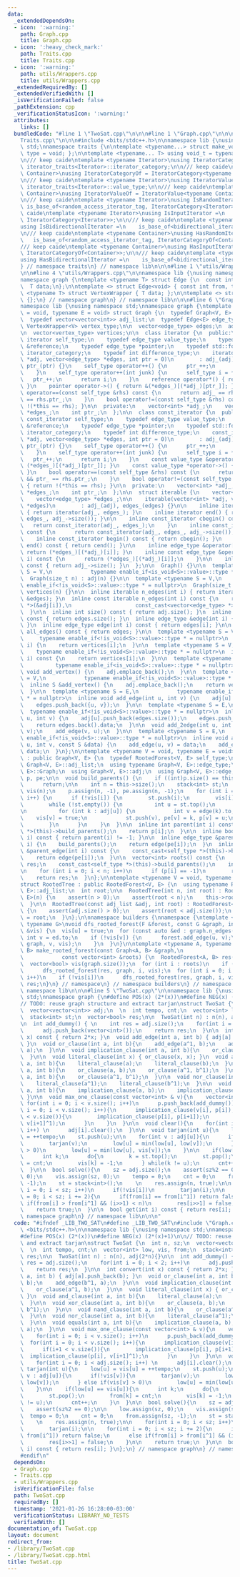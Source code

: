 ```yaml
---
data:
  _extendedDependsOn:
  - icon: ':warning:'
    path: Graph.cpp
    title: Graph.cpp
  - icon: ':heavy_check_mark:'
    path: Traits.cpp
    title: Traits.cpp
  - icon: ':warning:'
    path: utils/Wrappers.cpp
    title: utils/Wrappers.cpp
  _extendedRequiredBy: []
  _extendedVerifiedWith: []
  _isVerificationFailed: false
  _pathExtension: cpp
  _verificationStatusIcon: ':warning:'
  attributes:
    links: []
  bundledCode: "#line 1 \"TwoSat.cpp\"\n\n\n#line 1 \"Graph.cpp\"\n\n\n#line 1 \"\
    Traits.cpp\"\n\n\n#include <bits/stdc++.h>\n\nnamespace lib {\nusing namespace\
    \ std;\nnamespace traits {\n\ntemplate <typename...> struct make_void { using\
    \ type = void; };\n\ntemplate <typename... T> using void_t = typename make_void<T...>::type;\n\
    \n/// keep caide\ntemplate <typename Iterator>\nusing IteratorCategory = typename\
    \ iterator_traits<Iterator>::iterator_category;\n\n/// keep caide\ntemplate <typename\
    \ Container>\nusing IteratorCategoryOf = IteratorCategory<typename Container::iterator>;\n\
    \n/// keep caide\ntemplate <typename Iterator>\nusing IteratorValue = typename\
    \ iterator_traits<Iterator>::value_type;\n\n/// keep caide\ntemplate <typename\
    \ Container>\nusing IteratorValueOf = IteratorValue<typename Container::iterator>;\n\
    \n/// keep caide\ntemplate <typename Iterator>\nusing IsRandomIterator =\n   \
    \ is_base_of<random_access_iterator_tag, IteratorCategory<Iterator>>;\n\n/// keep\
    \ caide\ntemplate <typename Iterator>\nusing IsInputIterator =\n    is_base_of<input_iterator_tag,\
    \ IteratorCategory<Iterator>>;\n\n/// keep caide\ntemplate <typename Iterator>\n\
    using IsBidirectionalIterator =\n    is_base_of<bidirectional_iterator_tag, IteratorCategory<Iterator>>;\n\
    \n/// keep caide\ntemplate <typename Container>\nusing HasRandomIterator =\n \
    \   is_base_of<random_access_iterator_tag, IteratorCategoryOf<Container>>;\n\n\
    /// keep caide\ntemplate <typename Container>\nusing HasInputIterator =\n    is_base_of<input_iterator_tag,\
    \ IteratorCategoryOf<Container>>;\n\n/// keep caide\ntemplate <typename Container>\n\
    using HasBidirectionalIterator =\n    is_base_of<bidirectional_iterator_tag, IteratorCategoryOf<Container>>;\n\
    } // namespace traits\n} // namespace lib\n\n\n#line 1 \"utils/Wrappers.cpp\"\n\
    \n\n#line 4 \"utils/Wrappers.cpp\"\n\nnamespace lib {\nusing namespace std;\n\
    namespace graph {\ntemplate <typename T> struct Edge {\n  const int from, to;\n\
    \  T data;\n};\n\ntemplate <> struct Edge<void> { const int from, to; };\n\ntemplate\
    \ <typename T> struct VertexWrapper { T data; };\n\ntemplate <> struct VertexWrapper<void>\
    \ {};\n} // namespace graph\n} // namespace lib\n\n\n#line 6 \"Graph.cpp\"\n\n\
    namespace lib {\nusing namespace std;\nnamespace graph {\ntemplate <typename V\
    \ = void, typename E = void> struct Graph {\n  typedef Graph<V, E> self_type;\n\
    \  typedef vector<vector<int>> adj_list;\n  typedef Edge<E> edge_type;\n  typedef\
    \ VertexWrapper<V> vertex_type;\n\n  vector<edge_type> edges;\n  adj_list adj;\n\
    \n  vector<vertex_type> vertices;\n\n  class iterator {\n  public:\n    typedef\
    \ iterator self_type;\n    typedef edge_type value_type;\n    typedef edge_type\
    \ &reference;\n    typedef edge_type *pointer;\n    typedef std::forward_iterator_tag\
    \ iterator_category;\n    typedef int difference_type;\n    iterator(vector<int>\
    \ *adj, vector<edge_type> *edges, int ptr = 0)\n        : adj_(adj), edges_(edges),\
    \ ptr_(ptr) {}\n    self_type operator++() {\n      ptr_++;\n      return *this;\n\
    \    }\n    self_type operator++(int junk) {\n      self_type i = *this;\n   \
    \   ptr_++;\n      return i;\n    }\n    reference operator*() { return (*edges_)[(*adj_)[ptr_]];\
    \ }\n    pointer operator->() { return &(*edges_)[(*adj_)[ptr_]]; }\n    bool\
    \ operator==(const self_type &rhs) const {\n      return adj_ == rhs.adj_ && ptr_\
    \ == rhs.ptr_;\n    }\n    bool operator!=(const self_type &rhs) const { return\
    \ !(*this == rhs); }\n\n  private:\n    vector<int> *adj_;\n    vector<edge_type>\
    \ *edges_;\n    int ptr_;\n  };\n\n  class const_iterator {\n  public:\n    typedef\
    \ const_iterator self_type;\n    typedef edge_type value_type;\n    typedef edge_type\
    \ &reference;\n    typedef edge_type *pointer;\n    typedef std::forward_iterator_tag\
    \ iterator_category;\n    typedef int difference_type;\n    const_iterator(vector<int>\
    \ *adj, vector<edge_type> *edges, int ptr = 0)\n        : adj_(adj), edges_(edges),\
    \ ptr_(ptr) {}\n    self_type operator++() {\n      ptr_++;\n      return *this;\n\
    \    }\n    self_type operator++(int junk) {\n      self_type i = *this;\n   \
    \   ptr_++;\n      return i;\n    }\n    const value_type &operator*() { return\
    \ (*edges_)[(*adj_)[ptr_]]; }\n    const value_type *operator->() { return &(*edges_)[(*adj_)[ptr_]];\
    \ }\n    bool operator==(const self_type &rhs) const {\n      return adj_ == rhs.adj_\
    \ && ptr_ == rhs.ptr_;\n    }\n    bool operator!=(const self_type &rhs) const\
    \ { return !(*this == rhs); }\n\n  private:\n    vector<int> *adj_;\n    vector<edge_type>\
    \ *edges_;\n    int ptr_;\n  };\n\n  struct iterable {\n    vector<int> *adj_;\n\
    \    vector<edge_type> *edges_;\n\n    iterable(vector<int> *adj, vector<edge_type>\
    \ *edges)\n        : adj_(adj), edges_(edges) {}\n\n    inline iterator begin()\
    \ { return iterator(adj_, edges_); }\n    inline iterator end() { return iterator(adj_,\
    \ edges_, adj_->size()); }\n\n    inline const_iterator cbegin() const {\n   \
    \   return const_iterator(adj_, edges_);\n    }\n    inline const_iterator cend()\
    \ const {\n      return const_iterator(adj_, edges_, adj_->size());\n    }\n\n\
    \    inline const_iterator begin() const { return cbegin(); }\n    inline const_iterator\
    \ end() const { return cend(); }\n\n    inline edge_type &operator[](int i) {\
    \ return (*edges_)[(*adj_)[i]]; }\n    inline const edge_type &operator[](int\
    \ i) const {\n      return (*edges_)[(*adj_)[i]];\n    }\n\n    inline int size()\
    \ const { return adj_->size(); }\n  };\n\n  Graph() {}\n\n  template <typename\
    \ S = V,\n            typename enable_if<is_void<S>::value>::type * = nullptr>\n\
    \  Graph(size_t n) : adj(n) {}\n\n  template <typename S = V,\n            typename\
    \ enable_if<!is_void<S>::value>::type * = nullptr>\n  Graph(size_t n) : adj(n),\
    \ vertices(n) {}\n\n  inline iterable n_edges(int i) { return iterable(&adj[i],\
    \ &edges); }\n  inline const iterable n_edges(int i) const {\n    return iterable(const_cast<vector<int>\
    \ *>(&adj[i]),\n                    const_cast<vector<edge_type> *>(&edges));\n\
    \  }\n\n  inline int size() const { return adj.size(); }\n  inline int edge_size()\
    \ const { return edges.size(); }\n  inline edge_type &edge(int i) { return edges[i];\
    \ }\n  inline edge_type edge(int i) const { return edges[i]; }\n\n  inline vector<edge_type>\
    \ all_edges() const { return edges; }\n\n  template <typename S = V,\n       \
    \     typename enable_if<!is_void<S>::value>::type * = nullptr>\n  inline S &vertex(int\
    \ i) {\n    return vertices[i];\n  }\n\n  template <typename S = V,\n        \
    \    typename enable_if<!is_void<S>::value>::type * = nullptr>\n  inline V vertex(int\
    \ i) const {\n    return vertices[i];\n  }\n\n  template <typename S = V,\n  \
    \          typename enable_if<is_void<S>::value>::type * = nullptr>\n  inline\
    \ void add_vertex() {\n    adj.emplace_back();\n  }\n\n  template <typename S\
    \ = V,\n            typename enable_if<!is_void<S>::value>::type * = nullptr>\n\
    \  inline S &add_vertex() {\n    adj.emplace_back();\n    return vertices.emplace_back().data;\n\
    \  }\n\n  template <typename S = E,\n            typename enable_if<is_void<S>::value>::type\
    \ * = nullptr>\n  inline void add_edge(int u, int v) {\n    adj[u].push_back(edges.size());\n\
    \    edges.push_back({u, v});\n  }\n\n  template <typename S = E,\n          \
    \  typename enable_if<!is_void<S>::value>::type * = nullptr>\n  inline S &add_edge(int\
    \ u, int v) {\n    adj[u].push_back(edges.size());\n    edges.push_back({u, v});\n\
    \    return edges.back().data;\n  }\n\n  void add_2edge(int u, int v) {\n    add_edge(u,\
    \ v);\n    add_edge(v, u);\n  }\n\n  template <typename S = E,\n            typename\
    \ enable_if<!is_void<S>::value>::type * = nullptr>\n  inline void add_2edge(int\
    \ u, int v, const S &data) {\n    add_edge(u, v) = data;\n    add_edge(v, u) =\
    \ data;\n  }\n};\n\ntemplate <typename V = void, typename E = void>\nstruct RootedForest\
    \ : public Graph<V, E> {\n  typedef RootedForest<V, E> self_type;\n  using typename\
    \ Graph<V, E>::adj_list;\n  using typename Graph<V, E>::edge_type;\n  using Graph<V,\
    \ E>::Graph;\n  using Graph<V, E>::adj;\n  using Graph<V, E>::edge;\n  vector<int>\
    \ p, pe;\n\n  void build_parents() {\n    if ((int)p.size() == this->size())\n\
    \      return;\n\n    int n = this->size();\n    stack<int> st;\n    vector<bool>\
    \ vis(n);\n    p.assign(n, -1), pe.assign(n, -1);\n    for (int i = 0; i < n;\
    \ i++) {\n      if (!vis[i]) {\n        st.push(i);\n        vis[i] = true;\n\
    \        while (!st.empty()) {\n          int u = st.top();\n          st.pop();\n\
    \n          for (int k : adj[u]) {\n            int v = edge(k).to;\n        \
    \    vis[v] = true;\n            st.push(v), pe[v] = k, p[v] = u;\n          }\n\
    \        }\n      }\n    }\n  }\n\n  inline int parent(int i) const {\n    const_cast<self_type\
    \ *>(this)->build_parents();\n    return p[i];\n  }\n\n  inline bool is_root(int\
    \ i) const { return parent(i) != -1; }\n\n  inline edge_type &parent_edge(int\
    \ i) {\n    build_parents();\n    return edge(pe[i]);\n  }\n  inline edge_type\
    \ &parent_edge(int i) const {\n    const_cast<self_type *>(this)->build_parents();\n\
    \    return edge(pe[i]);\n  }\n\n  vector<int> roots() const {\n    vector<int>\
    \ res;\n    const_cast<self_type *>(this)->build_parents();\n    int n = this->size();\n\
    \n    for (int i = 0; i < n; i++)\n      if (p[i] == -1)\n        res.push_back(i);\n\
    \    return res;\n  }\n};\n\ntemplate <typename V = void, typename E = void>\n\
    struct RootedTree : public RootedForest<V, E> {\n  using typename RootedForest<V,\
    \ E>::adj_list;\n  int root;\n\n  RootedTree(int n, int root) : RootedForest<V,\
    \ E>(n) {\n    assert(n > 0);\n    assert(root < n);\n    this->root = root;\n\
    \  }\n\n  RootedTree(const adj_list &adj, int root) : RootedForest<V, E>(adj)\
    \ {\n    assert(adj.size() > 0);\n    assert(root < adj.size());\n    this->root\
    \ = root;\n  }\n};\n\nnamespace builders {\nnamespace {\ntemplate <typename F,\
    \ typename G>\nvoid dfs_rooted_forest(F &forest, const G &graph, int u, vector<bool>\
    \ &vis) {\n  vis[u] = true;\n  for (const auto &ed : graph.n_edges(u)) {\n   \
    \ int v = ed.to;\n    if (!vis[v]) {\n      forest.add_edge(u, v);\n      dfs_rooted_forest(forest,\
    \ graph, v, vis);\n    }\n  }\n}\n\ntemplate <typename A, typename B>\nRootedForest<A,\
    \ B> make_rooted_forest(const Graph<A, B> &graph,\n                          \
    \            const vector<int> &roots) {\n  RootedForest<A, B> res(graph.size());\n\
    \  vector<bool> vis(graph.size());\n  for (int i : roots)\n    if (!vis[i])\n\
    \      dfs_rooted_forest(res, graph, i, vis);\n  for (int i = 0; i < graph.size();\
    \ i++)\n    if (!vis[i])\n      dfs_rooted_forest(res, graph, i, vis);\n  return\
    \ res;\n}\n} // namespace\n} // namespace builders\n} // namespace graph\n} //\
    \ namespace lib\n\n\n#line 5 \"TwoSat.cpp\"\n\nnamespace lib {\nusing namespace\
    \ std;\nnamespace graph {\n#define POS(x) (2*(x))\n#define NEG(x) (2*(x)+1)\n\n\
    // TODO: reuse graph structure and extract tarjan\nstruct TwoSat {\n  int n, sz;\n\
    \  vector<vector<int>> adj;\n  \n  int tempo, cnt;\n  vector<int> low, vis, from;\n\
    \  stack<int> st;\n  vector<bool> res;\n\n  TwoSat(int n) : n(n), adj(2*n){}\n\
    \n  int add_dummy() { \n    int res = adj.size();\n    for(int i = 0; i < 2; i++)\n\
    \      adj.push_back(vector<int>());\n    return res;\n  }\n\n  int convert(int\
    \ x) const { return 2*x; }\n  void add_edge(int a, int b) { adj[a].push_back(b);\
    \ }\n  void or_clause(int a, int b){\n    add_edge(a^1, b);\n    add_edge(b^1,\
    \ a);\n  }\n\n  void implication_clause(int a, int b){\n    or_clause(a^1, b);\n\
    \  }\n\n  void literal_clause(int x) { or_clause(x, x); }\n  void and_clause(int\
    \ a, int b){\n    literal_clause(a);\n    literal_clause(b);\n  }\n\n  void xor_clause(int\
    \ a, int b){\n    or_clause(a, b);\n    or_clause(a^1, b^1);\n  }\n\n  void nand_clause(int\
    \ a, int b){\n    or_clause(a^1, b^1);\n  }\n\n  void nor_clause(int a, int b){\n\
    \    literal_clause(a^1);\n    literal_clause(b^1);\n  }\n\n  void equals(int\
    \ a, int b){\n    implication_clause(a, b);\n    implication_clause(b, a);\n \
    \ }\n\n  void max_one_clause(const vector<int> & v){\n    vector<int> p;\n   \
    \ for(int i = 0; i < v.size(); i++)\n      p.push_back(add_dummy());\n\n    for(int\
    \ i = 0; i < v.size(); i++){\n      implication_clause(v[i], p[i]);\n      if(i+1\
    \ < v.size()){\n        implication_clause(p[i], p[i+1]);\n        implication_clause(p[i],\
    \ v[i+1]^1);\n      }\n    }\n  }\n\n  void clear(){\n    for(int i = 0; i < adj.size();\
    \ i++) \n      adj[i].clear();\n  }\n\n  void tarjan(int u){\n    low[u] = vis[u]\
    \ = ++tempo;\n    st.push(u);\n\n    for(int v : adj[u]){\n      if(!vis[v]){\n\
    \        tarjan(v);\n        low[u] = min(low[u], low[v]);\n      } else if(vis[v]\
    \ > 0)\n        low[u] = min(low[u], vis[v]);\n    }\n\n    if(low[u] == vis[u]){\n\
    \      int k;\n      do{\n        k = st.top();\n        st.pop();\n        from[k]\
    \ = cnt;\n        vis[k] = -1;\n      } while(k != u);\n      cnt++;\n    }\n\
    \  }\n\n  bool solve(){\n    sz = adj.size();\n    assert(sz%2 == 0);\n\n    low.assign(sz,\
    \ 0);\n    vis.assign(sz, 0);\n    tempo = 0;\n    cnt = 0;\n    from.assign(sz,\
    \ -1);\n    st = stack<int>();\n    \n    res.assign(n, true);\n\n    for(int\
    \ i = 0; i < sz; i++)\n      if(!vis[i])\n        tarjan(i);\n\n    for(int i\
    \ = 0; i < sz; i += 2){\n      if(from[i] == from[i^1]) return false;\n      else\
    \ if(from[i] > from[i^1] && (i>>1) < n)\n        res[i>>1] = false;\n    }\n\n\
    \    return true;\n  }\n\n  bool get(int i) const { return res[i]; }\n};\n} //\
    \ namespace graph\n} // namespace lib\n\n\n"
  code: "#ifndef _LIB_TWO_SAT\n#define _LIB_TWO_SAT\n#include \"Graph.cpp\"\n#include\
    \ <bits/stdc++.h>\n\nnamespace lib {\nusing namespace std;\nnamespace graph {\n\
    #define POS(x) (2*(x))\n#define NEG(x) (2*(x)+1)\n\n// TODO: reuse graph structure\
    \ and extract tarjan\nstruct TwoSat {\n  int n, sz;\n  vector<vector<int>> adj;\n\
    \  \n  int tempo, cnt;\n  vector<int> low, vis, from;\n  stack<int> st;\n  vector<bool>\
    \ res;\n\n  TwoSat(int n) : n(n), adj(2*n){}\n\n  int add_dummy() { \n    int\
    \ res = adj.size();\n    for(int i = 0; i < 2; i++)\n      adj.push_back(vector<int>());\n\
    \    return res;\n  }\n\n  int convert(int x) const { return 2*x; }\n  void add_edge(int\
    \ a, int b) { adj[a].push_back(b); }\n  void or_clause(int a, int b){\n    add_edge(a^1,\
    \ b);\n    add_edge(b^1, a);\n  }\n\n  void implication_clause(int a, int b){\n\
    \    or_clause(a^1, b);\n  }\n\n  void literal_clause(int x) { or_clause(x, x);\
    \ }\n  void and_clause(int a, int b){\n    literal_clause(a);\n    literal_clause(b);\n\
    \  }\n\n  void xor_clause(int a, int b){\n    or_clause(a, b);\n    or_clause(a^1,\
    \ b^1);\n  }\n\n  void nand_clause(int a, int b){\n    or_clause(a^1, b^1);\n\
    \  }\n\n  void nor_clause(int a, int b){\n    literal_clause(a^1);\n    literal_clause(b^1);\n\
    \  }\n\n  void equals(int a, int b){\n    implication_clause(a, b);\n    implication_clause(b,\
    \ a);\n  }\n\n  void max_one_clause(const vector<int> & v){\n    vector<int> p;\n\
    \    for(int i = 0; i < v.size(); i++)\n      p.push_back(add_dummy());\n\n  \
    \  for(int i = 0; i < v.size(); i++){\n      implication_clause(v[i], p[i]);\n\
    \      if(i+1 < v.size()){\n        implication_clause(p[i], p[i+1]);\n      \
    \  implication_clause(p[i], v[i+1]^1);\n      }\n    }\n  }\n\n  void clear(){\n\
    \    for(int i = 0; i < adj.size(); i++) \n      adj[i].clear();\n  }\n\n  void\
    \ tarjan(int u){\n    low[u] = vis[u] = ++tempo;\n    st.push(u);\n\n    for(int\
    \ v : adj[u]){\n      if(!vis[v]){\n        tarjan(v);\n        low[u] = min(low[u],\
    \ low[v]);\n      } else if(vis[v] > 0)\n        low[u] = min(low[u], vis[v]);\n\
    \    }\n\n    if(low[u] == vis[u]){\n      int k;\n      do{\n        k = st.top();\n\
    \        st.pop();\n        from[k] = cnt;\n        vis[k] = -1;\n      } while(k\
    \ != u);\n      cnt++;\n    }\n  }\n\n  bool solve(){\n    sz = adj.size();\n\
    \    assert(sz%2 == 0);\n\n    low.assign(sz, 0);\n    vis.assign(sz, 0);\n  \
    \  tempo = 0;\n    cnt = 0;\n    from.assign(sz, -1);\n    st = stack<int>();\n\
    \    \n    res.assign(n, true);\n\n    for(int i = 0; i < sz; i++)\n      if(!vis[i])\n\
    \        tarjan(i);\n\n    for(int i = 0; i < sz; i += 2){\n      if(from[i] ==\
    \ from[i^1]) return false;\n      else if(from[i] > from[i^1] && (i>>1) < n)\n\
    \        res[i>>1] = false;\n    }\n\n    return true;\n  }\n\n  bool get(int\
    \ i) const { return res[i]; }\n};\n} // namespace graph\n} // namespace lib\n\n\
    #endif\n"
  dependsOn:
  - Graph.cpp
  - Traits.cpp
  - utils/Wrappers.cpp
  isVerificationFile: false
  path: TwoSat.cpp
  requiredBy: []
  timestamp: '2021-01-26 16:28:00-03:00'
  verificationStatus: LIBRARY_NO_TESTS
  verifiedWith: []
documentation_of: TwoSat.cpp
layout: document
redirect_from:
- /library/TwoSat.cpp
- /library/TwoSat.cpp.html
title: TwoSat.cpp
---
```

